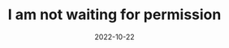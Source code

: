 ---
title: "I am not waiting for permission"
date: 2022-10-22
know-your-goals:
  - challenge reality
related:
  - "The question isn't who is going to let me; it's who is going to stop me."
tags:
  - fragment
---